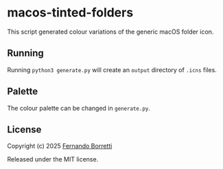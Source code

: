 # macos-tinted-folders

This script generated colour variations of the generic macOS folder icon.

## Running

Running `python3 generate.py` will create an `output` directory of `.icns` files.

## Palette

The colour palette can be changed in `generate.py`.

## License

Copyright (c) 2025 [Fernando Borretti](https://borretti.me/)

Released under the MIT license.
